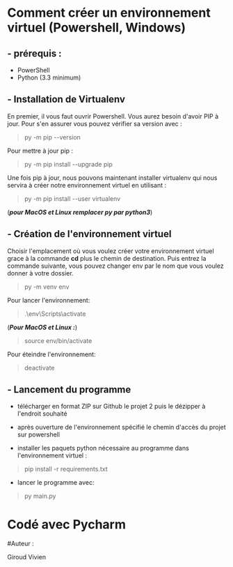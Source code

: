 # Comment créer un environnement virtuel (Powershell, Windows)
## - prérequis :
* PowerShell
* Python (3.3 minimum)

## - Installation de Virtualenv
En premier, il vous faut ouvrir Powershell. Vous aurez besoin d'avoir PIP à jour. Pour s'en assurer vous pouvez vérifier sa version avec :  
> py -m pip --version  

Pour mettre à jour pip :  
>py -m pip install --upgrade pip

Une fois pip à jour, nous pouvons maintenant installer virtualenv qui nous servira à créer notre environnement virtuel
en utilisant :
>py -m pip install --user virtualenv  
 
(***pour MacOS et Linux remplacer py par python3***)
## - Création de l'environnement virtuel

Choisir l'emplacement où vous voulez créer votre environnement virtuel grace à la commande **cd** plus le chemin
de destination. Puis entrez la commande suivante, vous pouvez changer env par le 
nom que vous voulez donner à votre dossier.  
>py -m venv env

Pour lancer l'environnement:
>.\env\Scripts\activate  
 
(***Pour MacOS et Linux :***)
>source env/bin/activate

Pour éteindre l'environnement:
>deactivate

## - Lancement du programme  
* télécharger en format ZIP sur Github le projet 2 puis le dézipper à l'endroit souhaité
  

* après ouverture de l'environnement spécifié le chemin d'accès du projet sur powershell  
  


* installer les paquets python nécessaire au programme dans l'environnement virtuel :
>pip install -r requirements.txt

* lancer le programme avec:
>py main.py



# Codé avec Pycharm

#Auteur :  

Giroud Vivien 






